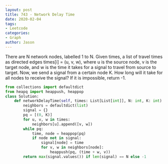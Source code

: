 ```yaml
---
layout: post
title: 743 - Network Delay Time
date: 2020-02-04
tags:
- Leetcode
categories:
- Graph
author: Jason
---
```

There are N network nodes, labelled 1 to N. Given times, a list of travel times as directed edges times[i] = (u, v, w), where u is the source node, v is the target node, and w is the time it takes for a signal to travel from source to target. Now, we send a signal from a certain node K. How long will it take for all nodes to receive the signal? If it is impossible, return -1.

```python
from collections import defaultdict
from heapq import heappush, heappop
class Solution:
    def networkDelayTime(self, times: List[List[int]], N: int, K: int) -> int:
        neighbors = defaultdict(list)
        signal = {}
        pq = [(0, K)]
        for u, v, w in times:
            neighbors[u].append([v, w])
        while pq:
            time, node = heappop(pq)
            if node not in signal:
                signal[node] = time
                for v, w in neighbors[node]:
                    heappush(pq, (time + w, v))
        return max(signal.values()) if len(signal) == N else -1
```
